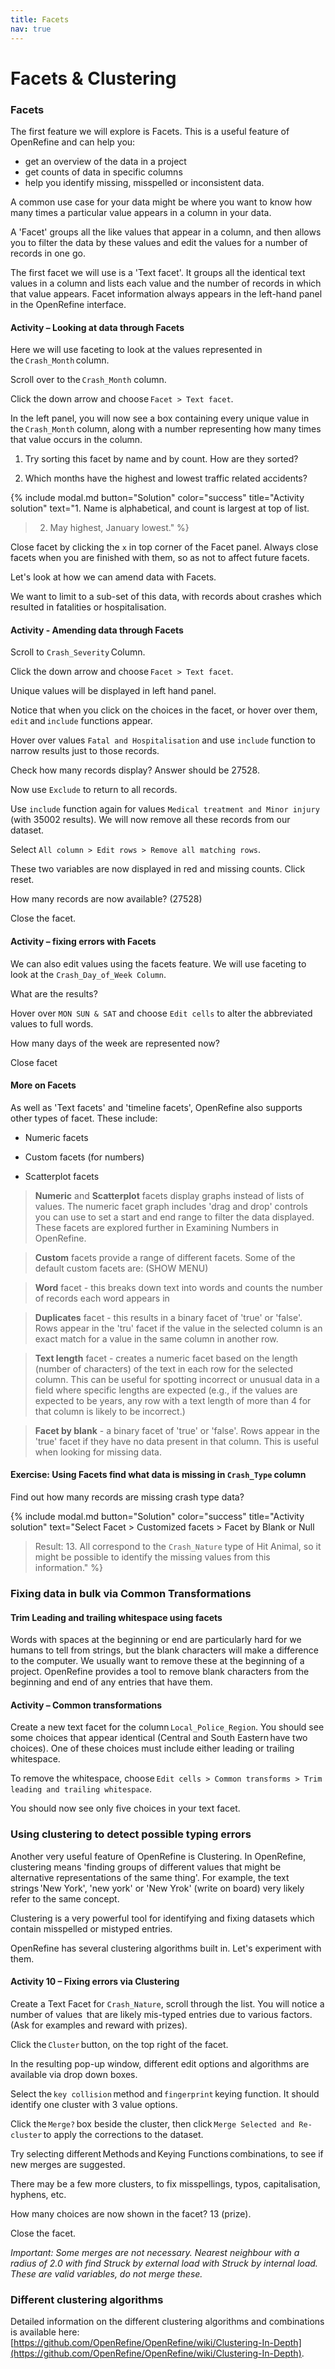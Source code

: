 ```yaml
---
title: Facets
nav: true
---
```

# Facets & Clustering 
### Facets
The first feature we will explore is Facets. This is a useful feature of OpenRefine and can help you:
- get an overview of the data in a project
- get counts of data in specific columns
- help you identify missing, misspelled or inconsistent data.

A common use case for your data might be where you want to know how many times a particular value appears in a column in your data.

A 'Facet' groups all the like values that appear in a column, and then allows you to filter the data by these values 
and edit the values for a number of records in one go.

The first facet we will use is a 'Text facet'. It groups all the identical text values in a column and lists each value 
and the number of records in which that value appears. Facet information always appears in the left-hand panel 
in the OpenRefine interface.

#### Activity – Looking at data through Facets

Here we will use faceting to look at the values represented in the `Crash_Month` column.

Scroll over to the `Crash_Month` column.

Click the down arrow and choose `Facet > Text facet`.

In the left panel, you will now see a box containing every unique value in the `Crash_Month` column,
along with a number representing how many times that value occurs in the column.

1. Try sorting this facet by name and by count. How are they sorted?

2. Which months have the highest and lowest traffic related accidents?

{% include modal.md button="Solution" color="success" title="Activity solution" text="1. Name is alphabetical, and count is largest at top of list.

> 2. May highest, January lowest." %}

Close facet by clicking the `x` in top corner of the Facet panel. Always close facets when you are finished with them,
so as not to affect future facets.

Let's look at how we can amend data with Facets.

We want to limit to a sub-set of this data, with records about crashes which resulted in fatalities or hospitalisation.

#### Activity - Amending data through Facets

Scroll to `Crash_Severity` Column.

Click the down arrow and choose `Facet > Text facet`.

Unique values will be displayed in left hand panel.

Notice that when you click on the choices in the facet, or hover over them, `edit` and `include` functions appear.

Hover over values `Fatal and Hospitalisation` and use `include` function to narrow results just to those records.

Check how many records display? Answer should be 27528.

Now use `Exclude` to return to all records.

Use `include` function again for values `Medical treatment and Minor injury` (with 35002 results).
We will now remove all these records from our dataset.

Select `All column > Edit rows > Remove all matching rows`.

These two variables are now displayed in red and missing counts. Click reset.

How many records are now available? (27528)

Close the facet.

#### Activity – fixing errors with Facets

We can also edit values using the facets feature. We will use faceting to look at the `Crash_Day_of_Week Column`.

What are the results?

Hover over `MON SUN & SAT` and choose `Edit cells` to alter the abbreviated values to full words.

How many days of the week are represented now?

Close facet

#### More on Facets

As well as 'Text facets' and 'timeline facets', OpenRefine also supports other types of facet. These include:

- Numeric facets

- Custom facets (for numbers)

- Scatterplot facets

> **Numeric** and **Scatterplot** facets display graphs instead of lists of values. The numeric facet graph includes 'drag and drop' controls you can use to set a start and end range to filter the data displayed. These facets are explored further in Examining Numbers in OpenRefine.

> **Custom** facets provide a range of different facets. Some of the default custom facets are: (SHOW MENU)

> **Word** facet - this breaks down text into words and counts the number of records each word appears in

> **Duplicates** facet - this results in a binary facet of 'true' or 'false'. Rows appear in the 'tru' facet if the value in the selected column is an exact match for a value in the same column in another row.

> **Text length** facet - creates a numeric facet based on the length (number of characters) of the text in each row for the selected column. This can be useful for spotting incorrect or unusual data in a field where specific lengths are expected (e.g., if the values are expected to be years, any row with a text length of more than 4 for that column is likely to be incorrect.)

> **Facet by blank** - a binary facet of 'true' or 'false'. Rows appear in the 'true' facet if they have no data present in that column. This is useful when looking for missing data.

#### Exercise:  Using Facets find what data is missing in `Crash_Type` column
Find out how many records are missing crash type data?

{% include modal.md button="Solution" color="success" title="Activity solution" text="Select Facet > Customized facets > Facet by Blank or Null

> Result: 13. All correspond to the `Crash_Nature` type of Hit Animal, so it might be possible to identify the missing values from this information." %}


### Fixing data in bulk via Common Transformations

#### Trim Leading and trailing whitespace using facets

Words with spaces at the beginning or end are particularly hard for we humans to tell from strings, but the blank characters will make a difference to the computer. We usually want to remove these at the beginning of a project.  OpenRefine provides a tool to remove blank characters from the beginning and end of any entries that have them.

#### Activity – Common transformations

Create a new text facet for the column `Local_Police_Region`. You should see some choices that appear identical (Central and South Eastern have two choices). One of these choices must include either leading or trailing whitespace.

To remove the whitespace, choose `Edit cells > Common transforms > Trim leading and trailing whitespace`.

You should now see only five choices in your text facet.
### Using clustering to detect possible typing errors

Another very useful feature of OpenRefine is Clustering.  In OpenRefine, clustering means 'finding groups of different values that might be alternative representations of the same thing'. For example, the text strings 'New York', 'new york'  or 'New Yrok' (write on board) very likely refer to the same concept.

Clustering is a very powerful tool for identifying and fixing datasets which contain misspelled or mistyped entries.

OpenRefine has several clustering algorithms built in. Let's experiment with them.

#### Activity 10 – Fixing errors via Clustering

Create a Text Facet for `Crash_Nature`, scroll through the list.  You will notice a number of values  that are likely mis-typed entries due to various factors.  (Ask for examples and reward with prizes).

Click the `Cluster` button, on the top right of the facet.

In the resulting pop-up window, different edit options and algorithms are available via drop down boxes.

Select the `key collision` method and `fingerprint` keying function. It should identify one cluster with 3 value options.

Click the `Merge?` box beside the cluster, then click `Merge Selected and Re-cluster` to apply the corrections to the dataset.

Try selecting different Methods and Keying Functions combinations, to see if new merges are suggested.

There may be a few more clusters, to fix misspellings, typos, capitalisation, hyphens, etc.

How many choices are now shown in the facet?  13 (prize).

Close the facet.

*Important: Some merges are not necessary. Nearest neighbour with a radius of 2.0 with find Struck by external load with Struck by internal load.  These are valid variables, do not merge these.*

### Different clustering algorithms

Detailed information on the different clustering algorithms and combinations is available here: [https://github.com/OpenRefine/OpenRefine/wiki/Clustering-In-Depth](https://github.com/OpenRefine/OpenRefine/wiki/Clustering-In-Depth).
